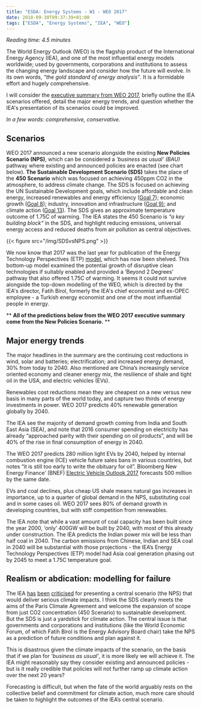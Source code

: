 ```yaml
---
title: "ESDA: Energy Systems - W1 - WEO 2017"
date: 2018-09-30T09:37:39+01:00
tags: ["ESDA", "Energy Systems", "IEA", "WEO"]
---
```


_Reading time: 4.5 minutes_

The World Energy Outlook (WEO) is the flagship product of the International Energy Agency (IEA), and one of the most influential energy models worldwide; used by governments, corporations and institutions to assess the changing energy landscape and consider how the future will evolve. In its own words, _“the gold standard of energy analysis”_. It is a formidable effort and hugely comprehensive.

I will consider the [executive summary from WEO 2017](https://www.iea.org/publications/freepublications/publication/WEO_2017_Executive_Summary_English_version.pdf), briefly outline the IEA scenarios offered, detail the major energy trends, and question whether the IEA's presentation of its scenarios could be improved.

_In a few words: comprehensive, conservative._

## Scenarios

WEO 2017 announced a new scenario alongside the existing **New Policies Scenario (NPS)**, which can be considered a _'business as usual' (BAU)_ pathway where existing and announced policies are enacted (see chart below). **The Sustainable Development Scenario (SDS)** takes the place of the **450 Scenario** which was focused on achieving 450ppm CO2 in the atmosphere, to address climate change. The SDS is focused on achieving the UN Sustainable Development goals, which include affordable and clean energy, increased renewables and energy efficiency ([Goal 7](https://www.un.org/sustainabledevelopment/energy/)); economic growth ([Goal 8](https://www.un.org/sustainabledevelopment/economic-growth/)); industry, innovation and infrastructure ([Goal 9)](https://www.un.org/sustainabledevelopment/infrastructure-industrialization/); and climate action ([Goal 13](https://www.un.org/sustainabledevelopment/climate-change-2/)). The SDS gives an approximate temperature outcome of 1.75C of warming. The IEA states the 450 Scenario is _“a key building block“_ in the SDS, and highlight reducing emissions, universal energy access and reduced deaths from air pollution as central objectives.

{{< figure src="/img/SDSvsNPS.png" >}}

We now know that 2017 was the last year for publication of the Energy Technology Perspectives (ETP) [model](https://www.iea.org/etp/), which has now been shelved. This bottom-up model examined the potential growth of disruptive clean technologies if suitably enabled and provided a ‘Beyond 2 Degrees’ pathway that also offered 1.75C of warming. It seems it could not survive alongside the top-down modelling of the WEO, which is directed by the IEA's director, Fatih Birol, formerly the IEA's chief economist and ex-OPEC employee - a Turkish energy economist and one of the most influential people in energy.

\*\* **All of the predictions below from the WEO 2017 executive summary come from the New Policies Scenario.** \*\*

## Major energy trends

The major headlines in the summary are the continuing cost reductions in wind, solar and batteries; electrification; and increased energy demand, 30% from today to 2040.
Also mentioned are China’s increasingly service oriented economy and cleaner energy mix, the resilience of shale and tight oil in the USA, and electric vehicles (EVs).

Renewables cost reductions mean they are cheapest on a new versus new basis in many parts of the world today, and capture two thirds of energy investments in power. WEO 2017 predicts 40% renewable generation globally by 2040.

The IEA see the majority of demand growth coming from India and South East Asia (SEA), and note that 2016 consumer spending on electricity has already “approached parity with their spending on oil products”, and will be 40% of the rise in final consumption of energy in 2040.

The WEO 2017 predicts 280 million light EVs by 2040, helped by internal combustion engine (ICE) vehicle future sales bans in various countries, but notes “it is still too early to write the obituary for oil”. Bloomberg New Energy Finance’ (BNEF) [Electric Vehicle Outlook 2017](https://data.bloomberglp.com/bnef/sites/14/2017/07/BNEF_EVO_2017_ExecutiveSummary.pdf) forecasts 500 million by the same date.

EVs and coal declines, plus cheap US shale means natural gas increases in importance, up to a quarter of global demand in the NPS, substituting coal and in some cases oil. WEO 2017 sees 80% of demand growth in developing countries, but with stiff competition from renewables.

The IEA note that while a vast amount of coal capacity has been built since the year 2000, ‘only’ 400GW will be built by 2040, with most of this already under construction. The IEA predicts the Indian power mix will be less than half coal in 2040. The carbon emissions from Chinese, Indian and SEA coal in 2040 will be substantial with those projections - the IEA’s Energy Technology Perspectives (ETP) model had Asia coal generation phasing out by 2045 to meet a 1.75C temperature goal.

## Realism or abdication: modelling for failure

The IEA [has](https://endcoal.org/2015/11/the-international-energy-agencys-climate-friendly-scenario-spells-doom-for-coal/) [been](http://energypost.eu/iea-policies-will-determine-go/) [criticised](https://www.euractiv.com/section/energy/news/iea-scenarios-inconsistent-with-paris-climate-goals-study-warns/) for presenting a central scenario (the NPS) that would deliver serious climate impacts. I think the SDS clearly meets the aims of the Paris Climate Agreement and welcome the expansion of scope from just CO2 concentration (450 Scenario) to sustainable development. But the SDS is just a yardstick for climate action. The central issue is that governments and corporations and institutions (like the World Economic Forum, of which Fatih Birol is the Energy Advisory Board chair) take the NPS as a prediction of future conditions and plan against it.

This is disastrous given the climate impacts of the scenario, on the basis that if we plan for _'business as usual'_, it is more likely we will achieve it. The IEA might reasonably say they consider existing and announced policies - but is it really credible that policies will not further ramp up climate action over the next 20 years?

Forecasting is difficult, but when the fate of the world arguably rests on the collective belief and commitment for climate action, much more care should be taken to highlight the outcomes of the IEA’s central scenario.

